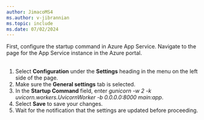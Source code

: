 ```yaml
---
author: JimacoMS4
ms.author: v-jibrannian
ms.topic: include
ms.date: 07/02/2024
---
```

First, configure the startup command in Azure App Service. Navigate to the page for the App Service instance in the Azure portal.<br>
<br>
1. Select **Configuration** under the **Settings** heading in the menu on the left side of the page.
1. Make sure the **General settings** tab is selected.
1. In the **Startup Command** field, enter *gunicorn -w 2 -k uvicorn.workers.UvicornWorker -b 0.0.0.0:8000 main:app*.
1. Select **Save** to save your changes.
1. Wait for the notification that the settings are updated before proceeding.

